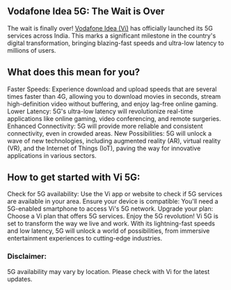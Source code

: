 ## Vodafone Idea 5G: The Wait is Over

The wait is finally over! [Vodafone Idea (Vi)](https://www.techoffis.com/2025/01/vodafone-idea-5g-is-it-coming-to-your-city.html) has officially launched its 5G services across India. This marks a significant milestone in the country's digital transformation, bringing blazing-fast speeds and ultra-low latency to millions of users.

## What does this mean for you?

Faster Speeds: Experience download and upload speeds that are several times faster than 4G, allowing you to download movies in seconds, stream high-definition video without buffering, and enjoy lag-free online gaming.
Lower Latency: 5G's ultra-low latency will revolutionize real-time applications like online gaming, video conferencing, and remote surgeries.
Enhanced Connectivity: 5G will provide more reliable and consistent connectivity, even in crowded areas.
New Possibilities: 5G will unlock a wave of new technologies, including augmented reality (AR), virtual reality (VR), and the Internet of Things (IoT), paving the way for innovative applications in various sectors.

## How to get started with Vi 5G:

Check for 5G availability: Use the Vi app or website to check if 5G services are available in your area.
Ensure your device is compatible: You'll need a 5G-enabled smartphone to access Vi's 5G network.
Upgrade your plan: Choose a Vi plan that offers 5G services.
Enjoy the 5G revolution!
Vi 5G is set to transform the way we live and work. With its lightning-fast speeds and low latency, 5G will unlock a world of possibilities, from immersive entertainment experiences to cutting-edge industries.

### Disclaimer:

5G availability may vary by location. Please check with Vi for the latest updates.
